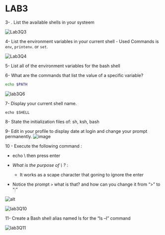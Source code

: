 # LAB3

3- . List the available shells in your systeem
 

![Lab3Q3](https://user-images.githubusercontent.com/52299389/213908821-340e828b-3ad0-4e54-bc10-c567bae093b6.png)


4- List the environment variables in your current shell
    - Used Commands is `env`, `printenv`. or `set`. 

![Lab3Q4](https://user-images.githubusercontent.com/52299389/213908879-cf334855-fe14-4c9e-b04e-e624ad77ba5b.png)


5- List all of the environment variables for the bash shell



6- What are the commands that list the value of a specific variable?

```sh
echo $PATH
```

![lab3Q6](https://user-images.githubusercontent.com/52299389/213909075-0601bcf1-020b-4221-ab0f-2bf4010d7a0b.png)


7- Display your current shell name.

```SH
echo $SHELL
```


8- State the initialization files of: sh, ksh, bash

9- Edit in your profile to display date at login and change your prompt permanently.
![image](https://user-images.githubusercontent.com/52299389/213910103-17941538-330f-46ac-bd63-4e6bf9ffdda0.png)


10 - Execute the following command :
 - echo \ then press enter
 - _What is the purpose of \ ?_ : 
    - It works as a scape character that goning to ignore the enter

 - Notice the prompt `>` what is that? and how can you change it from “>” to “:”

![alt](https://user-images.githubusercontent.com/52299389/213909862-941c5a59-54ce-406a-b2b0-3e8bce8cd362.png)
 
![lab3Q10](https://user-images.githubusercontent.com/52299389/213909262-43df3df7-bb37-4950-83ca-6206e697ea1b.png)



11- Create a Bash shell alias named ls for the “ls –l” command

![lab3Q11](https://user-images.githubusercontent.com/52299389/213909434-77f7677a-a502-4048-9068-c9c28c34ad15.png)

